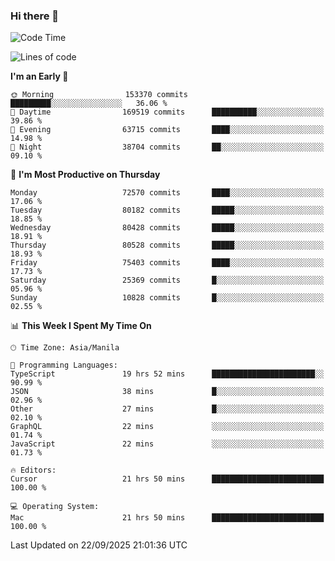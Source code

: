 ### Hi there 👋

<!--START_SECTION:waka-->
![Code Time](http://img.shields.io/badge/Code%20Time-6%2C291%20hrs%2050%20mins-blue)

![Lines of code](https://img.shields.io/badge/From%20Hello%20World%20I%27ve%20Written-142.9%20million%20lines%20of%20code-blue)

**I'm an Early 🐤** 

```text
🌞 Morning                153370 commits      █████████░░░░░░░░░░░░░░░░   36.06 % 
🌆 Daytime                169519 commits      ██████████░░░░░░░░░░░░░░░   39.86 % 
🌃 Evening                63715 commits       ████░░░░░░░░░░░░░░░░░░░░░   14.98 % 
🌙 Night                  38704 commits       ██░░░░░░░░░░░░░░░░░░░░░░░   09.10 % 
```
📅 **I'm Most Productive on Thursday** 

```text
Monday                   72570 commits       ████░░░░░░░░░░░░░░░░░░░░░   17.06 % 
Tuesday                  80182 commits       █████░░░░░░░░░░░░░░░░░░░░   18.85 % 
Wednesday                80428 commits       █████░░░░░░░░░░░░░░░░░░░░   18.91 % 
Thursday                 80528 commits       █████░░░░░░░░░░░░░░░░░░░░   18.93 % 
Friday                   75403 commits       ████░░░░░░░░░░░░░░░░░░░░░   17.73 % 
Saturday                 25369 commits       █░░░░░░░░░░░░░░░░░░░░░░░░   05.96 % 
Sunday                   10828 commits       █░░░░░░░░░░░░░░░░░░░░░░░░   02.55 % 
```


📊 **This Week I Spent My Time On** 

```text
🕑︎ Time Zone: Asia/Manila

💬 Programming Languages: 
TypeScript               19 hrs 52 mins      ███████████████████████░░   90.99 % 
JSON                     38 mins             █░░░░░░░░░░░░░░░░░░░░░░░░   02.96 % 
Other                    27 mins             █░░░░░░░░░░░░░░░░░░░░░░░░   02.10 % 
GraphQL                  22 mins             ░░░░░░░░░░░░░░░░░░░░░░░░░   01.74 % 
JavaScript               22 mins             ░░░░░░░░░░░░░░░░░░░░░░░░░   01.73 % 

🔥 Editors: 
Cursor                   21 hrs 50 mins      █████████████████████████   100.00 % 

💻 Operating System: 
Mac                      21 hrs 50 mins      █████████████████████████   100.00 % 
```


 Last Updated on 22/09/2025 21:01:36 UTC
<!--END_SECTION:waka-->


<!--
**rad182/rad182** is a ✨ _special_ ✨ repository because its `README.md` (this file) appears on your GitHub profile.

Here are some ideas to get you started:

- 🔭 I’m currently working on ...
- 🌱 I’m currently learning ...
- 👯 I’m looking to collaborate on ...
- 🤔 I’m looking for help with ...
- 💬 Ask me about ...
- 📫 How to reach me: ...
- 😄 Pronouns: ...
- ⚡ Fun fact: ...
-->
